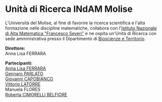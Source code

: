 # Unità di Ricerca INdAM Molise

L'Università del Molise, al fine di favorire la ricerca scientifica e l'alta formazione nelle discipline matematiche, collabora con l'[Istituto Nazionale di Alta Matematica "Francesco Severi"](https://www.altamatematica.it) e ne ospita un'Unità di Ricerca con sede amministrativa presso il Dipartimento di [Bioscienze e Territorio](https://www2.dipbioter.unimol.it).


**Direttore:**\
Anna Lisa FERRARA

**Partecipanti:**\
[Anna Lisa FERRARA](http://docenti.unimol.it/index.php?u=a.ferrara8) \
[Gennaro PARLATO](http://docenti.unimol.it/index.php?u=g.parlato)\
[Giovanni CAPOBIANCO](http://docenti.unimol.it/index.php?u=giovanni.capobianco)\
[Vittorio LATORRE](http://docenti.unimol.it/index.php?u=v.latorre1)\
Manuela FLORES\
[Roberta CIMORELLI BELFIORE](https://robertacimorelli.github.io/homepage/)


